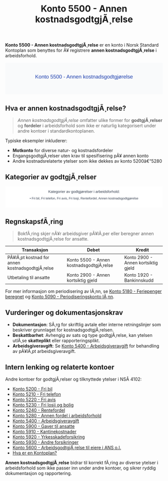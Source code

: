﻿---
title: "Konto 5500 - Annen kostnadsgodtgjÃ¸relse"
meta_title: "5500-annen-kostnadsgodtgjorelse"
meta_description: '**Konto 5500 - Annen kostnadsgodtgjÃ¸relse** er en konto i Norsk Standard Kontoplan som benyttes for Ã¥ registrere **annen kostnadsgodtgjÃ¸relse** i arbeidsforh...'
slug: 5500-annen-kostnadsgodtgjorelse
type: blog
layout: pages/single
---

**Konto 5500 - Annen kostnadsgodtgjÃ¸relse** er en konto i Norsk Standard Kontoplan som benyttes for Ã¥ registrere **annen kostnadsgodtgjÃ¸relse** i arbeidsforhold.

![Illustrasjon av konto 5500 Annen kostnadsgodtgjÃ¸relse](5500-annen-kostnadsgodtgjorelse-image.svg)

## Hva er annen kostnadsgodtgjÃ¸relse?

> *Annen kostnadsgodtgjÃ¸relse* omfatter ulike former for **godtgjÃ¸relser** og **fordeler** i arbeidsforhold som ikke er naturlig kategorisert under andre kontoer i standardkontoplanen.

Typiske eksempler inkluderer:

* **Motkonto** for diverse natur- og kostnadsfordeler
* EngangsgodtgjÃ¸relser uten krav til spesifisering pÃ¥ annen konto
* Andre kostnadsrelaterte ytelser som ikke dekkes av konto 5200â€“5280

## Kategorier av godtgjÃ¸relser

![Kategorier av godtgjÃ¸relser i arbeidsforhold](5500-kategorier-kostnadsgodtgjorelser.svg)

## RegnskapsfÃ¸ring

> BokfÃ¸ring skjer nÃ¥r arbeidsgiver pÃ¥lÃ¸per eller beregner annen kostnadsgodtgjÃ¸relse for ansatte.

| Transaksjon                                | Debet                                     | Kredit                         |
|--------------------------------------------|-------------------------------------------|--------------------------------|
| PÃ¥lÃ¸pt kostnad for annen kostnadsgodtgjÃ¸relse | Konto 5500 - Annen kostnadsgodtgjÃ¸relse | Konto 2900 - Annen kortsiktig gjeld |
| Utbetaling til ansatte                     | Konto 2900 - Annen kortsiktig gjeld       | Konto 1920 - Bankinnskudd      |

For mer informasjon om periodisering av lÃ¸nn, se [Konto 5180 - Feriepenger beregnet](/blogs/kontoplan/5180-feriepenger-beregnet "Konto 5180 - Feriepenger beregnet") og [Konto 5090 - Periodiseringskonto lÃ¸nn](/blogs/kontoplan/5090-periodiseringskonto-lonn "Konto 5090 - Periodiseringskonto lÃ¸nn").

## Vurderinger og dokumentasjonskrav

* **Dokumentasjon**: SÃ¸rg for skriftlig avtale eller interne retningslinjer som beskriver grunnlaget for kostnadsgodtgjÃ¸relsen.
* **Beskattbarhet**: Avhengig av sats og type godtgjÃ¸relse, kan ytelsen utlÃ¸se **skatteplikt** eller rapporteringsplikt.
* **Arbeidsgiveravgift**: Se [Konto 5400 - Arbeidsgiveravgift](/blogs/kontoplan/5400-arbeidsgiveravgift "Konto 5400 - Arbeidsgiveravgift") for behandling av pÃ¥lÃ¸pt arbeidsgiveravgift.

## Intern lenking og relaterte kontoer

Andre kontoer for godtgjÃ¸relser og tilknyttede ytelser i NSÂ 4102:

* [Konto 5200 - Fri bil](/blogs/kontoplan/5200-fri-bil "Konto 5200 - Fri bil")
* [Konto 5210 - Fri telefon](/blogs/kontoplan/5210-fri-telefon "Konto 5210 - Fri telefon")
* [Konto 5220 - Fri avis](/blogs/kontoplan/5220-fri-avis "Konto 5220 - Fri avis")
* [Konto 5230 - Fri losji og bolig](/blogs/kontoplan/5230-fri-losji-og-bolig "Konto 5230 - Fri losji og bolig")
* [Konto 5240 - Rentefordel](/blogs/kontoplan/5240-rentefordel "Konto 5240 - Rentefordel")
* [Konto 5280 - Annen fordel i arbeidsforhold](/blogs/kontoplan/5280-annen-fordel-i-arbeidsforhold "Konto 5280 - Annen fordel i arbeidsforhold")
* [Konto 5400 - Arbeidsgiveravgift](/blogs/kontoplan/5400-arbeidsgiveravgift "Konto 5400 - Arbeidsgiveravgift")
* [Konto 5900 - Gaver til ansatte](/blogs/kontoplan/5900-gaver-til-ansatte "Konto 5900 - Gaver til ansatte: RegnskapsfÃ¸ring av gaver til ansatte i Norsk Standard Kontoplan")
* [Konto 5910 - Kantinekostnader](/blogs/kontoplan/5910-kantinekostnader "Konto 5910 - Kantinekostnader")
* [Konto 5920 - Yrkesskadeforsikring](/blogs/kontoplan/5920-yrkesskadeforsikring "Konto 5920 - Yrkesskadeforsikring")
* [Konto 5930 - Andre forsikringer](/blogs/kontoplan/5930-andre-forsikringer "Konto 5930 - Andre forsikringer")
* [Konto 5600 - ArbeidsgodtgjÃ¸relse til eiere i ANS o.l.](/blogs/kontoplan/5600-arbeidsgodtgjorelse-til-eiere-i-ans "Konto 5600 - ArbeidsgodtgjÃ¸relse til eiere i ANS o.l.")
* [Hva er en Kontoplan?](/blogs/regnskap/hva-er-kontoplan "Hva er en Kontoplan? Komplett Guide til Kontoplaner i Norsk Regnskap")

**Annen kostnadsgodtgjÃ¸relse** bidrar til korrekt fÃ¸ring av diverse ytelser i arbeidsforhold som ikke passer inn under andre kontoer, og sikrer ryddig dokumentasjon og rapportering.


